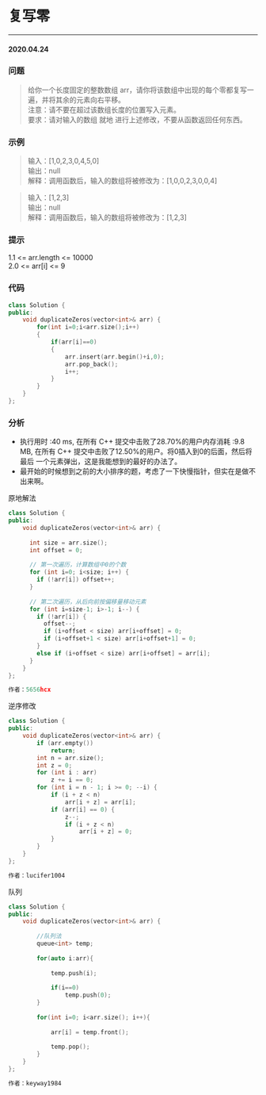 # 复写零
***
#### 2020.04.24

### 问题
>给你一个长度固定的整数数组 arr，请你将该数组中出现的每个零都复写一遍，并将其余的元素向右平移。                         
注意：请不要在超过该数组长度的位置写入元素。                           
要求：请对输入的数组 就地 进行上述修改，不要从函数返回任何东西。                       

### 示例
>输入：[1,0,2,3,0,4,5,0]                  
输出：null                
解释：调用函数后，输入的数组将被修改为：[1,0,0,2,3,0,0,4]                   
             
>输入：[1,2,3]            
输出：null                 
解释：调用函数后，输入的数组将被修改为：[1,2,3]                  

### 提示
1.1 <= arr.length <= 10000                  
2.0 <= arr[i] <= 9              

### 代码
```c++
class Solution {
public:
    void duplicateZeros(vector<int>& arr) {
        for(int i=0;i<arr.size();i++)
        {
            if(arr[i]==0)
            {
                arr.insert(arr.begin()+i,0);
                arr.pop_back();
                i++;
            }
        }
    }
};
```

### 分析
 - 执行用时 :40 ms, 在所有 C++ 提交中击败了28.70%的用户内存消耗 :9.8 MB, 在所有 C++ 提交中击败了12.50%的用户。将0插入到0的后面，然后将最后
   一个元素弹出，这是我能想到的最好的办法了。
 - 最开始的时候想到之前的大小排序的题，考虑了一下快慢指针，但实在是做不出来啊。

原地解法
```c++
class Solution {
public:
    void duplicateZeros(vector<int>& arr) {
      
      int size = arr.size();
      int offset = 0;
      
      // 第一次遍历，计算数组中0的个数
      for (int i=0; i<size; i++) {
        if (!arr[i]) offset++;
      }
      
      // 第二次遍历，从后向前按偏移量移动元素
      for (int i=size-1; i>-1; i--) {
        if (!arr[i]) {
          offset--;
          if (i+offset < size) arr[i+offset] = 0;
          if (i+offset+1 < size) arr[i+offset+1] = 0;
        }
        else if (i+offset < size) arr[i+offset] = arr[i];
      }
    }
};

作者：5656hcx
```

逆序修改
```c++
class Solution {
public:
    void duplicateZeros(vector<int>& arr) {
        if (arr.empty())
            return;
        int n = arr.size();
        int z = 0;
        for (int i : arr)
            z += i == 0;
        for (int i = n - 1; i >= 0; --i) {
            if (i + z < n)
                arr[i + z] = arr[i];
            if (arr[i] == 0) {
                z--;
                if (i + z < n)
                    arr[i + z] = 0;
            }
        }
    }
};

作者：lucifer1004
```

队列
```c++
class Solution {
public:
    void duplicateZeros(vector<int>& arr) {
        
        //队列法
        queue<int> temp;
        
        for(auto i:arr){
            
            temp.push(i);
            
            if(i==0)
                temp.push(0);
        }
        
        for(int i=0; i<arr.size(); i++){
            
            arr[i] = temp.front();
            
            temp.pop();
        }
    }
};

作者：keyway1984
